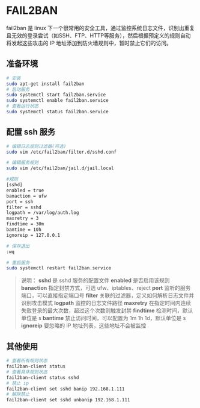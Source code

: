 # FAIL2BAN
fail2ban 是 linux 下一个很常用的安全工具，通过监控系统日志文件，识别出重复且无效的登录尝试（如SSH、FTP、HTTP等服务），然后根据预定义的规则自动将发起这些攻击的 IP 地址添加到防火墙规则中，暂时禁止它们的访问。

## 准备环境
```bash
# 安装
sudo apt-get install fail2ban
# 启动服务
sudo systemctl start fail2ban.service
sudo systemctl enable fail2ban.service
# 查看运行状态
sudo systemctl status fail2ban.service
```

## 配置 ssh 服务 
```bash
# 编辑日志规则过滤器(可选)
sudo vim /etc/fail2ban/filter.d/sshd.conf

# 编辑服务规则
sudo vim /etc/fail2ban/jail.d/jail.local

#规则
[sshd]
enabled = true
banaction = ufw
port = ssh
filter = sshd
logpath = /var/log/auth.log
maxretry = 3
findtime = 30m
bantime = 10h
ignoreip = 127.0.0.1

# 保存退出
:wq

# 重启服务
sudo systemctl restart fail2ban.service
```
> 说明：
> **sshd** 是 sshd 服务的配置文件
> **enabled** 是否启用该规则
> **banaction** 指定封禁方式，可选 ufw、iptables、reject
> **port** 监听的服务端口，可以直接指定端口号
> **filter** 关联的过滤器，定义如何解析日志文件并识别攻击模式
> **logpath** 监控的日志文件路径
> **maxretry** 在指定时间内连续失败登录的最大次数，超过这个次数则触发封禁
> **findtime** 检测时间，默认单位是 s
> **bantime** 禁止访问时间，可以配置为 1m 1h 1d，默认单位是 s
> **ignoreip** 要忽略的 IP 地址列表，这些地址不会被监控

## 其他使用
```bash
# 查看所有规则状态
fail2ban-client status 
# 查看具体规则状态
fail2ban-client status sshd
# 禁止 ip
fail2ban-client set sshd banip 192.168.1.111
# 解除禁止
fail2ban-client set sshd unbanip 192.168.1.111
```